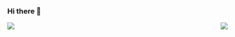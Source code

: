 ### Hi there 👋

<img align="right"  src="https://github-readme-stats.vercel.app/api?username=Macr0phag3&show_icons=true&theme=radical&hide_title=true" />

<img align="left" src="https://github-readme-stats.vercel.app/api/top-langs/?username=Macr0phag3&layout=compact" />

